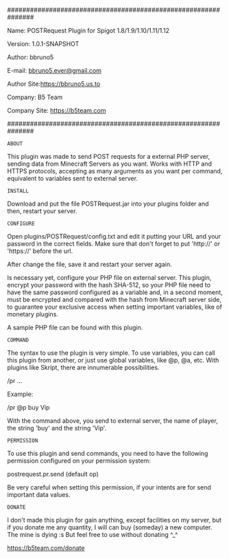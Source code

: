 ###############################################################

Name: POSTRequest Plugin for Spigot 1.8/1.9/1.10/1.11/1.12

Version: 1.0.1-SNAPSHOT

Author: bbruno5

E-mail: <bbruno5.ever@gmail.com>

Author Site:<https://bbruno5.us.to>

Company: B5 Team

Company Site: <https://b5team.com>

###############################################################

	ABOUT

This plugin was made to send POST requests for a
external PHP server, sending data from Minecraft Servers
as you want. Works with HTTP and HTTPS protocols,
accepting as many arguments as you want per command,
equivalent to variables sent to external server.



	INSTALL

Download and put the file POSTRequest.jar into your plugins folder and then, restart your server.



	CONFIGURE

Open plugins/POSTRequest/config.txt and edit it putting
your URL and your password in the correct fields. Make
sure that don't forget to put 'http://' or 'https://'
before the url.

After change the file, save it and restart your server
again.

Is necessary yet, configure your PHP file on external
server. This plugin, encrypt your password with the hash
SHA-512, so your PHP file need to have the same password
configured as a variable and, in a second moment, must
be encrypted and compared with the hash from Minecraft
server side, to guarantee your exclusive access when
setting important variables, like of monetary plugins.

A sample PHP file can be found with this plugin.



	COMMAND

The syntax to use the plugin is very simple. To use variables, you can call this plugin from another, or just use
global variables, like @p, @a, etc. With plugins like
Skript, there are innumerable possibilities.

/pr <argument1> <argument2> <argument3> ...

Example:

/pr @p buy Vip

With the command above, you send to external server, the
name of player, the string 'buy' and the string 'Vip'.



	PERMISSION

To use this plugin and send commands, you need to have the
following permission configured on your permission system:

  postrequest.pr.send (default op)

Be very careful when setting this permission, if your intents are for send important data values.



	DONATE

I don't made this plugin for gain anything, except facilities on my server, but if you donate me any quantity, I will
can buy (someday) a new computer. The mine is dying :s But
feel free to use without donating ^_^

  https://b5team.com/donate
